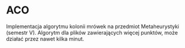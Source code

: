 # ACO
Implementacja algorytmu kolonii mrówek na przedmiot Metaheurystyki (semestr V). Algorytm dla plików zawierających więcej punktów, może działać przez nawet kilka minut.
